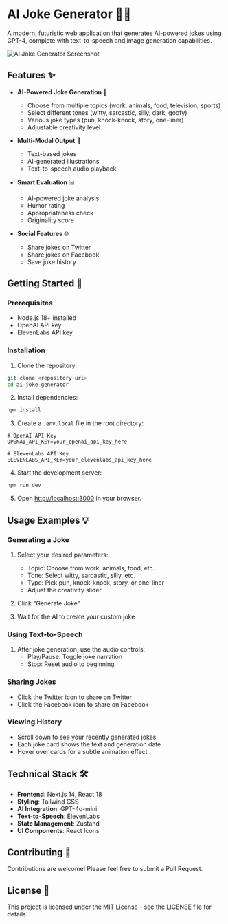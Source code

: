 # AI Joke Generator 🤖😄

A modern, futuristic web application that generates AI-powered jokes using GPT-4, complete with text-to-speech and image generation capabilities.

![AI Joke Generator Screenshot](./image.png)

## Features ✨

- **AI-Powered Joke Generation** 🎯
  - Choose from multiple topics (work, animals, food, television, sports)
  - Select different tones (witty, sarcastic, silly, dark, goofy)
  - Various joke types (pun, knock-knock, story, one-liner)
  - Adjustable creativity level

- **Multi-Modal Output** 🎨
  - Text-based jokes
  - AI-generated illustrations
  - Text-to-speech audio playback

- **Smart Evaluation** 📊
  - AI-powered joke analysis
  - Humor rating
  - Appropriateness check
  - Originality score

- **Social Features** 🌐
  - Share jokes on Twitter
  - Share jokes on Facebook
  - Save joke history

## Getting Started 🚀

### Prerequisites

- Node.js 18+ installed
- OpenAI API key
- ElevenLabs API key

### Installation

1. Clone the repository:
```bash
git clone <repository-url>
cd ai-joke-generator
```

2. Install dependencies:
```bash
npm install
```

3. Create a `.env.local` file in the root directory:
```env
# OpenAI API Key
OPENAI_API_KEY=your_openai_api_key_here

# ElevenLabs API Key
ELEVENLABS_API_KEY=your_elevenlabs_api_key_here
```

4. Start the development server:
```bash
npm run dev
```

5. Open [http://localhost:3000](http://localhost:3000) in your browser.

## Usage Examples 💡

### Generating a Joke

1. Select your desired parameters:
   - Topic: Choose from work, animals, food, etc.
   - Tone: Select witty, sarcastic, silly, etc.
   - Type: Pick pun, knock-knock, story, or one-liner
   - Adjust the creativity slider

2. Click "Generate Joke"
3. Wait for the AI to create your custom joke

### Using Text-to-Speech

1. After joke generation, use the audio controls:
   - Play/Pause: Toggle joke narration
   - Stop: Reset audio to beginning

### Sharing Jokes

- Click the Twitter icon to share on Twitter
- Click the Facebook icon to share on Facebook

### Viewing History

- Scroll down to see your recently generated jokes
- Each joke card shows the text and generation date
- Hover over cards for a subtle animation effect

## Technical Stack 🛠

- **Frontend**: Next.js 14, React 18
- **Styling**: Tailwind CSS
- **AI Integration**: GPT-4o-mini
- **Text-to-Speech**: ElevenLabs
- **State Management**: Zustand
- **UI Components**: React Icons

## Contributing 🤝

Contributions are welcome! Please feel free to submit a Pull Request.

## License 📝

This project is licensed under the MIT License - see the LICENSE file for details.
